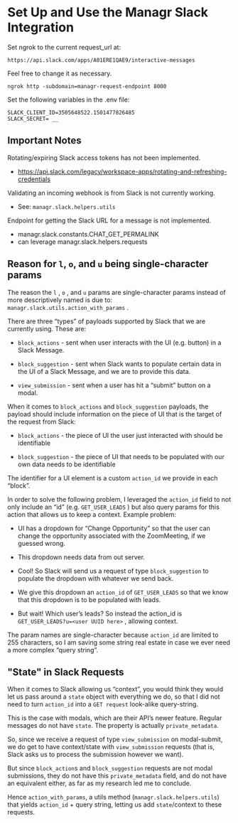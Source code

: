 # Set Up and Use the Managr Slack Integration

Set ngrok to the current request_url at:

    https://api.slack.com/apps/A01ERE1QAE9/interactive-messages

Feel free to change it as necessary.

    ngrok http -subdomain=managr-request-endpoint 8000

Set the following variables in the .env file:

    SLACK_CLIENT_ID=3505648522.1501477826485
    SLACK_SECRET= __

## Important Notes

Rotating/expiring Slack access tokens has not been implemented.
  - https://api.slack.com/legacy/workspace-apps/rotating-and-refreshing-credentials

Validating an incoming webhook is from Slack is not currently working.
  - See: `managr.slack.helpers.utils`

Endpoint for getting the Slack URL for a message is not implemented.
  - managr.slack.constants.CHAT_GET_PERMALINK
  - can leverage managr.slack.helpers.requests

## Reason for `l`, `o`, and `u` being single-character params

The reason the `l` , `o` , and `u` params are single-character params instead of more descriptively named is due to: `managr.slack.utils.action_with_params` .

There are three “types” of payloads supported by Slack that we are currently using. These are:

- `block_actions` - sent when user interacts with the UI (e.g. button) in a Slack Message.

- `block_suggestion` - sent when Slack wants to populate certain data in the UI of a Slack Message, and we are to provide this data.

- `view_submission` - sent when a user has hit a “submit” button on a modal.

When it comes to `block_actions` and `block_suggestion` payloads, the payload should include information on the piece of UI that is the target of the request from Slack:

- `block_actions` - the piece of UI the user just interacted with should be identifiable

- `block_suggestion` - the piece of UI that needs to be populated with our own data needs to be identifiable

The identifier for a UI element is a custom `action_id` we provide in each “block”.

In order to solve the following problem, I leveraged the `action_id` field to not only include an “id” (e.g. `GET_USER_LEADS` ) but also query params for this action that allows us to keep a context. Example problem:

- UI has a dropdown for “Change Opportunity” so that the user can change the opportunity associated with the ZoomMeeting, if we guessed wrong.

- This dropdown needs data from out server.

- Cool! So Slack will send us a request of type `block_suggestion` to populate the dropdown with whatever we send back.

- We give this dropdown an `action_id` of `GET_USER_LEADS` so that we know that this dropdown is to be populated with leads.

- But wait! Which user’s leads? So instead the action_id is `GET_USER_LEADS?u=<user UUID here>` , allowing context.

The param names are single-character because `action_id` are limited to 255 characters, so I am saving some string real estate in case we ever need a more complex “query string”.

## "State" in Slack Requests

When it comes to Slack allowing us “context”, you would think they would let us pass around a `state` object with everything we do, so that I did not need to turn `action_id` into a `GET request` look-alike query-string.

This is the case with modals, which are their API’s newer feature. Regular messages do not have `state`. The property is actually `private_metadata`.

So, since we receive a request of type `view_submission` on modal-submit, we do get to have context/state with `view_submission` requests (that is, Slack asks us to process the submission however we want).

But since `block_action`s and `block_suggestion` requests are not modal submissions, they do not have this `private_metadata` field, and do not have an equivalent either, as far as my research led me to conclude.

Hence `action_with_params`, a utils method (`managr.slack.helpers.utils`) that yields `action_id` + query string, letting us add `state`/context to these requests.
